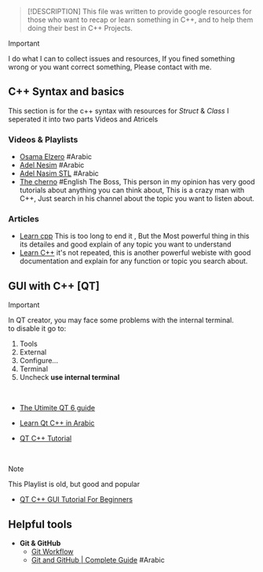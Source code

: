 >[!DESCRIPTION]
>This file was written to provide google resources for those who want to recap or learn something in C++, and to help them doing their best in C++ Projects.

> [!IMPORTANT]
> I do what I can to collect issues and resources, If you fined something wrong or you want correct something, Please contact with me.

## C++ Syntax and basics 
This section is for the c++ syntax with resources for *Struct* & *Class* 
I seperated  it into two parts Videos and Atricels
### Videos & Playlists
- [Osama Elzero](https://www.youtube.com/playlist?list=PLDoPjvoNmBAwy-rS6WKudwVeb_x63EzgS) #Arabic
- [Adel Nesim](https://www.youtube.com/watch?v=z1FdInL8sjg&list=PLCInYL3l2AajFAiw4s1U4QbGszcQ-rAb3) #Arabic 
- [Adel Nasim STL](https://youtube.com/playlist?list=PLCInYL3l2AainAE4Xq2kdNGDfG0bys2xp&si=1yWrmyjphydjiqEJ) #Arabic 
- [The cherno](https://www.youtube.com/playlist?list=PLlrATfBNZ98dudnM48yfGUldqGD0S4FFb) #English 
	The Boss, This person in my opinion has very good tutorials about anything you can think about, This is a crazy man with C++, Just search in his channel about the topic you want to listen about.
	
### Articles
- [Learn cpp](https://www.learncpp.com/)
	This is too long to end it , But the Most powerful thing in this its detailes and good explain of any topic you want to understand
- [Learn C++](https://cplusplus.com/)
	it's not repeated, this is another powerful webiste with good documentation and explain for any function or topic you search about.
	
## GUI with C++ [QT]

> [!IMPORTANT]
> In QT creator, you may face some problems with the internal terminal.\
to disable it go to:
> 1. Tools
> 2. External
> 3. Configure...
> 4. Terminal
> 5. Uncheck <strong>use internal terminal</strong>
</br>

- [The Utimite QT 6 guide](https://youtube.com/playlist?list=PLUbFnGajtZlXbrbdlraCe3LMC_YH5abao&si=ZnwcC9JW-LdgZoib)

- [Learn Qt C++ in Arabic](https://youtube.com/playlist?list=PLpj3stwSVSapVlcPAW-qMcxJnd1gZCEDs&si=j4eC1MiG0b6u9sl8)

- [QT C++ Tutorial](https://youtube.com/playlist?list=PLg9e3beqheAfZp7wDhtyxtw3Pc66EfO4O&si=_q_m_-gBobxWhnMS)
  
</br>

> [!NOTE]
> This Playlist is old, but good and popular

- [QT C++ GUI Tutorial For Beginners](https://youtube.com/playlist?list=PLS1QulWo1RIZiBcTr5urECberTITj7gjA&si=8Ma8l1wafueQFA1l)

## Helpful tools
- <strong>Git & GitHub</strong>
   - [Git Workflow](https://youtu.be/e9lnsKot_SQ?si=dV6J5iH_4eSjyXSa "great illustration on how to use git")
   - [Git and GitHub | Complete Guide](https://www.youtube.com/watch?v=FueXoIewxg0) #Arabic
